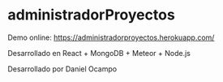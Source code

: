 # administradorProyectos

Demo online: 
https://administradorproyectos.herokuapp.com/

Desarrollado en React + MongoDB + Meteor + Node.js

Desarrollado por Daniel Ocampo
